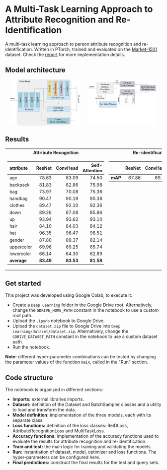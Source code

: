 # A Multi-Task Learning Approach to Attribute Recognition and Re-Identification

A multi-task learning approach to person attribute recognition and re-identification. Written in PTorch, trained and evaluated on the [Market-1501](https://github.com/vana77/Market-1501_Attribute) dataset. Check the [report](./report.pdf) for more implementation details.

## Model architecture

<div align="center">
  <img src="img/backbone.jpg" width="45%"/>
  &emsp;
  <img src="img/trinet.jpg" width="45%"/>
</div>

## Results

<table>
<tr><th>Attribute Recognition</th><th>Re-identification</th></tr>
<tr><td>
  
| attribute | ResNet | ConvHead | Self-Attention |
|:----------|-------:|---------:|---------------:|
| age | 78.63 | 83.09 | 74.50 |
| backpack | 81.83 | 82.86 | 75.98 |
| bag | 73.97 | 70.08 | 75.36 |
| handbag | 90.47 | 90.19 | 90.38 |
| clothes | 89.47 | 92.10 | 92.36 |
| down | 89.26 | 87.08 | 85.86 |
| up | 93.94 | 93.62 | 93.10 |
| hair | 84.10 | 84.03 | 84.12 |
| hat | 96.35 | 96.47 | 96.51 |
| gender | 87.80 | 89.37 | 82.14 |
| uppercolor | 69.96 | 69.25 | 65.74 |
| lowercolor | 66.14 | 64.30 | 62.89 |
| **average** | **83.49** | **83.53** | **81.58** |
  
</td><td valign="top">
  
|         | ResNet | ConvHead | Self-Attention |
|:--------|-------:|---------:|---------------:|
| **mAP** | 67.86  | 69.93    | 62.93          |

</td></tr> 
</table>
  
## Get started
This project was developed using Google Colab, to execute it:
- Create a `Deep Learning` folder in the Google Drive root. Alternatively, change the `GDRIVE_HOME_PATH` constant in the notebook to use a custom root path.
- Upload the `.ipynb` notebook to Google Drive.
- Upload the `dataset.zip` file to Google Drive into `Deep Learning/dataset/dataset.zip`. Alternatively, change the `GDRIVE_DATASET_PATH` constant in the notebook to use a custom dataset path.
- Run the notebook.

**Note:** different hyper-parameter combinations can be tested by changing the parameter values of the function `main`, called in the "Run" section. 

## Code structure
The notebook is organized in different sections:
- **Imports:** external libraries imports.
- **Dataset:** definition of the Dataset and BatchSampler classes and a utility to load and transform the data. 
- **Model definition:** implementation of the three models, each with its separate class.
- **Loss functions:** definition of the loss classes: ReIDLoss, AttributeRecognitionLoss and MultiTaskLoss.
- **Accuracy functions:** implementation of the accuracy functions used to evaluate the results for attribute recognition and re-identification.
- **Train and test:** the main logic for training and validating the models.
- **Run:** instantiation of dataset, model, optimizer and loss functions. The hyper-parameters can be configured here. 
- **Final predictions:** construct the final results for the test and query sets.
